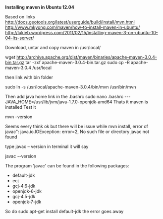  **Installing maven in Ubuntu 12.04**

Based on links
http://docs.geotools.org/latest/userguide/build/install/mvn.html http://www.mkyong.com/maven/how-to-install-maven-in-ubuntu/ http://lukieb.wordpress.com/2011/02/15/installing-maven-3-on-ubuntu-10-04-lts-server/

Download, untar and copy maven in /usr/local/

wget http://archive.apache.org/dist/maven/binaries/apache-maven-3.0.4-bin.tar.gz
tar -zxf apache-maven-3.0.4-bin.tar.gz
sudo cp -R apache-maven-3.0.4 /usr/local 


then link with bin folder

sudo ln -s /usr/local/apache-maven-3.0.4/bin/mvn /usr/bin/mvn 


Then add java home link in the .bashrc
sudo nano .bashrc 
---JAVA_HOME=/usr/lib/jvm/java-1.7.0-openjdk-amd64 Thats it maven is installed Test it

mvn –version

Seems every think ok but there will be issue while mvn install, error of
javac": java.io.IOException: error=2, No such file or directory javac not found

type
javac – version in terminal it will say

 

javac --version 

The program 'javac' can be found in the following packages:
 * default-jdk
 * ecj
 * gcj-4.6-jdk
 * openjdk-6-jdk
 * gcj-4.5-jdk
 * openjdk-7-jdk


So do sudo apt-get install default-jdk
the error goes away 